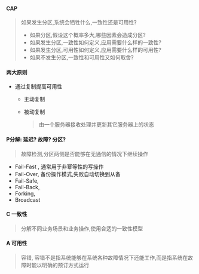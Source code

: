 #### CAP

> 如果发生分区,系统会牺牲什么,一致性还是可用性?
>
> * 如果分区,假设这个概率多大,哪些因素会造成分区?
> * 如果发生分区,一致性如何定义,应用需要什么样的一致性?
> * 如果发生分区,可用性如何定义,应用需要什么样的可用性?
> * 如果不发生分区,一致性和可用性又如何取舍?

#### 两大原则

* 通过复制提高可用性

  * 主动复制

  * 被动复制 

    > 由一个服务器接收处理并更新其它服务器上的状态

#### P分解: 延迟? 故障? 分区?

> 故障检测,分区两侧是否能够在无通信的情况下继续操作

* Fail-Fast , 通常用于非幂等性的写操作 
* Fail-Over, 备份操作模式,失败自动切换到从备
* Fail-Safe, 
* Fail-Back, 
* Forking, 
* Broadcast

#### C 一致性

> 分解不同业务场景和业务操作,使用合适的一致性模型

#### A 可用性

> 容错, 容错不是指系统能够在系统各种故障情况下还能工作,而是指系统在故障时能以明确的预订方式运行



